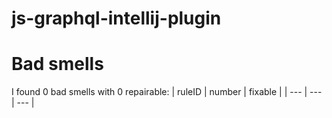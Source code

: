 # js-graphql-intellij-plugin 
 
# Bad smells
I found 0 bad smells with 0 repairable:
| ruleID | number | fixable |
| --- | --- | --- |
